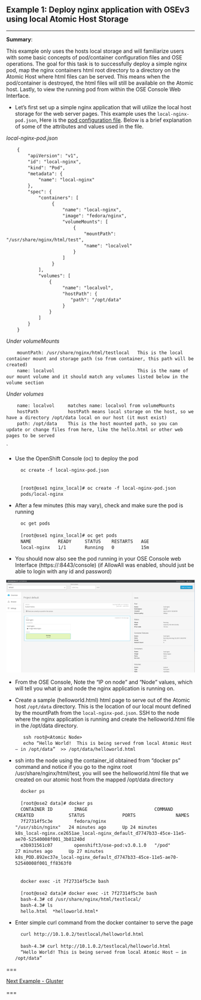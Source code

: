 ## Example 1: Deploy nginx application with OSEv3 using local Atomic Host Storage
---


**Summary**:

This example only uses the hosts local storage and will familiarize users with some basic concepts of pod/container configuration files and OSE operations.  The goal for this task is to successfully deploy a simple nginx pod, map the nginx containers html root directory to a directory on the Atomic Host where html files can be served.  This means when the pod/container is destroyed, the html files will still be available on the Atomic host.  Lastly, to view the running pod from within the OSE Console Web Interface.

- Let’s first set up a simple nginx application that will utilize the local host storage for the web server pages.  This example uses the `local-nginx-pod.json`, Here is the [pod configuration file](local-nginx-pod.json).  Below is a brief explanation of some of the attributes and values used in the file.


*local-nginx-pod.json*

        {
            "apiVersion": "v1",
            "id": "local-nginx",
            "kind": "Pod",
            "metadata": {
                "name": "local-nginx"
            },
            "spec": {
                "containers": [
                     {
                         "name": "local-nginx",
                         "image": "fedora/nginx",
                         "volumeMounts": [
                             {
                                 "mountPath": "/usr/share/nginx/html/test",
                                 "name": "localvol"
                             }
                         ]
                     }
                ],
                "volumes": [
                    {
                         "name": "localvol",
                         "hostPath": {
                            "path": "/opt/data"
                         }
                    }
                ]
            }
        }





_Under volumeMounts_

        mountPath: /usr/share/nginx/html/testlocal   This is the local container mount and storage path (so from container, this path will be created)
        name: localvol                               This is the name of our mount volume and it should match any volumes listed below in the volume section


_Under volumes_

        name: localvol     matches name: localvol from volumeMounts
        hostPath           hostPath means local storage on the host, so we have a directory /opt/data local on our host (it must exist)
        path: /opt/data    This is the host mounted path, so you can update or change files from here, like the hello.html or other web pages to be served

`

- Use the OpenShift Console (oc) to deploy the pod


        oc create -f local-nginx-pod.json


        [root@ose1 nginx_local]# oc create -f local-nginx-pod.json
        pods/local-nginx

- After a few minutes (this may vary), check and make sure the pod is running

        oc get pods

        [root@ose1 nginx_local]# oc get pods
        NAME          READY     STATUS    RESTARTS   AGE
        local-nginx   1/1       Running   0          15m


- You should now also see the pod running in your OSE Console web Interface  (https://<your master host>:8443/console)  (if AllowAll was enabled, should just be able to login with any id and password)

![OSE nginx](./images/example1_ose_local.png)


- From the OSE Console, Note the “IP on node” and “Node” values, which will tell you what ip and node the nginx application is running on.


- Create a sample (helloworld.html) html page to serve out of the Atomic host `/opt/data` directory.  This is the location of our local mount defined by the mountPath from the `local-nginx-pod.json`.  SSH to the node where the nginx application is running and create the helloworld.html file in the /opt/data directory.

         ssh root@<Atomic Node>
         echo “Hello World!  This is being served from local Atomic Host – in /opt/data”  >> /opt/data/helloworld.html


- ssh into the node using the container_id obtained from “docker ps” command and notice if you go to the nginx root /usr/share/nginx/html/test, you will see the helloworld.html file that we created on our atomic host from the mapped /opt/data directory

        docker ps

        [root@ose2 data]# docker ps
        CONTAINER ID        IMAGE                         COMMAND             CREATED             STATUS              PORTS               NAMES
        7f27314f5c3e        fedora/nginx                  "/usr/sbin/nginx"   24 minutes ago      Up 24 minutes                           k8s_local-nginx.ce2651ae_local-nginx_default_d7747b33-45ce-11e5-ae70-52540008f001_3b81240d
        e3b931561c07        openshift3/ose-pod:v3.0.1.0   "/pod"              27 minutes ago      Up 27 minutes                           k8s_POD.892ec37e_local-nginx_default_d7747b33-45ce-11e5-ae70-52540008f001_ff8363f0


        docker exec -it 7f27314f5c3e bash

        [root@ose2 data]# docker exec -it 7f27314f5c3e bash
        bash-4.3# cd /usr/share/nginx/html/testlocal/
        bash-4.3# ls
        hello.html  *helloworld.html*


- Enter simple curl command from the docker container to serve the page

        curl http://10.1.0.2/testlocal/helloworld.html

        bash-4.3# curl http://10.1.0.2/testlocal/helloworld.html
        “Hello World! This is being served from local Atomic Host – in /opt/data”

===

[Next Example - Gluster](../gluster-examples)

===



